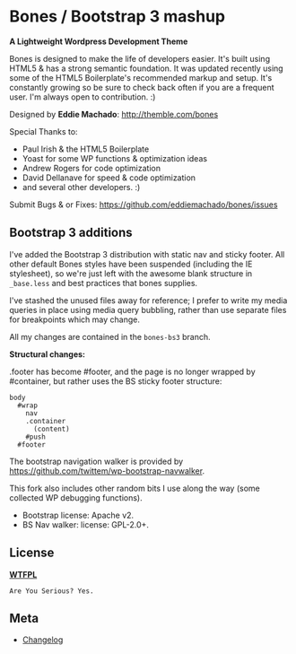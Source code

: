 # Bones / Bootstrap 3 mashup
__A Lightweight Wordpress Development Theme__

Bones is designed to make the life of developers easier. It's built
using HTML5 & has a strong semantic foundation. It was updated recently
using some of the HTML5 Boilerplate's recommended markup and setup.
It's constantly growing so be sure to check back often if you are a
frequent user. I'm always open to contribution. :)

Designed by **Eddie Machado**: http://themble.com/bones

Special Thanks to:
* Paul Irish & the HTML5 Boilerplate
* Yoast for some WP functions & optimization ideas
* Andrew Rogers for code optimization
* David Dellanave for speed & code optimization
* and several other developers. :)

Submit Bugs & or Fixes:
https://github.com/eddiemachado/bones/issues

## Bootstrap 3 additions

I've added the Bootstrap 3 distribution with static nav and sticky footer.  All other default Bones styles have been suspended (including the IE stylesheet), so we're just left with the awesome blank structure in `_base.less` and best practices that bones supplies.

I've stashed the unused files away for reference; I prefer to write my media queries in place using media query bubbling, rather than use separate files for breakpoints which may change.

All my changes are contained in the `bones-bs3` branch.

__Structural changes:__

.footer has become #footer, and the page is no longer wrapped by #container, but rather uses the BS sticky footer structure:

    body
      #wrap
        nav
        .container
          (content)
        #push
      #footer

The bootstrap navigation walker is provided by https://github.com/twittem/wp-bootstrap-navwalker.

This fork also includes other random bits I use along the way (some collected WP debugging functions).

- Bootstrap license: Apache v2.
- BS Nav walker: license: GPL-2.0+.

## License
__[WTFPL](http://sam.zoy.org/wtfpl/)__

	Are You Serious? Yes.


## Meta
* [Changelog](../../blob/master/CHANGELOG.md)
